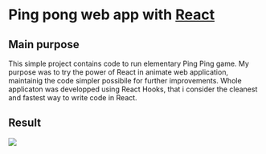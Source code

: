 # Ping pong web app with [React](https://reactjs.org/)

## Main purpose

This simple project contains code to run elementary Ping Ping game.
My purpose was to try the power of React in animate web application, maintainig the code simpler possibile for further improvements.
Whole applicaton was developped using React Hooks, that i consider the cleanest and fastest way to write code in React.

## Result
![](app/src/assets/img/ping-pong.gif)
